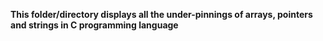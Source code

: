 **This folder/directory displays all the under-pinnings of arrays, pointers and strings in C programming language**
